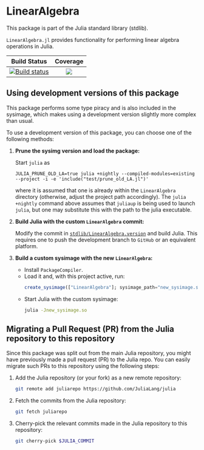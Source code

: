 # LinearAlgebra

This package is part of the Julia standard library (stdlib).

`LinearAlgebra.jl` provides functionality for performing linear algebra operations in Julia.

| **Build Status**                    | **Coverage**                    |
|:-------------------------------:|:-------------------------------:|
[![Build status](https://badge.buildkite.com/4032f509b3a7354c8ce7b34b98c7496d66adc4504b0101cbcf.svg?branch=master)](https://buildkite.com/julialang/linearalgebra-dot-jl) | [![][codecov-img]][codecov-url] |

[codecov-img]: https://codecov.io/gh/JuliaLang/LinearAlgebra.jl/branch/master/graph/badge.svg
[codecov-url]: https://codecov.io/gh/JuliaLang/LinearAlgebra.jl

## Using development versions of this package

This package performs some type piracy and is also included in the sysimage, which makes using a development version slightly more complex than usual.

To use a development version of this package, you can choose one of the following methods:

1. **Prune the sysimg version and load the package:**

   Start `julia` as
   ```console
   JULIA_PRUNE_OLD_LA=true julia +nightly --compiled-modules=existing --project -i -e 'include("test/prune_old_LA.jl")'
   ```
   where it is assumed that one is already within the `LinearAlgebra` directory (otherwise, adjust
   the project path accordingly). The `julia +nightly` command above assumes that `juliaup` is being used
   to launch `julia`, but one may substitute this with the path to the julia executable.

2. **Build Julia with the custom `LinearAlgebra` commit:**

   Modify the commit in [`stdlib/LinearAlgebra.version`](https://github.com/JuliaLang/julia/blob/master/stdlib/LinearAlgebra.version) and build Julia. This requires one to push the development branch
   to `GitHub` or an equivalent platform.

3. **Build a custom sysimage with the new `LinearAlgebra`:**
   - Install `PackageCompiler`.
   - Load it and, with this project active, run:
     ```julia
     create_sysimage(["LinearAlgebra"]; sysimage_path="new_sysimage.so", incremental=false, filter_stdlibs=true)
     ```
   - Start Julia with the custom sysimage:
     ```bash
     julia -Jnew_sysimage.so
     ```

## Migrating a Pull Request (PR) from the Julia repository to this repository

Since this package was split out from the main Julia repository, you might have previously made a pull request (PR) to the Julia repo. You can easily migrate such PRs to this repository using the following steps:

1. Add the Julia repository (or your fork) as a new remote repository:
   ```bash
   git remote add juliarepo https://github.com/JuliaLang/julia
   ```

2. Fetch the commits from the Julia repository:
   ```bash
   git fetch juliarepo
   ```

3. Cherry-pick the relevant commits made in the Julia repository to this repository:
   ```bash
   git cherry-pick $JULIA_COMMIT
   ```
